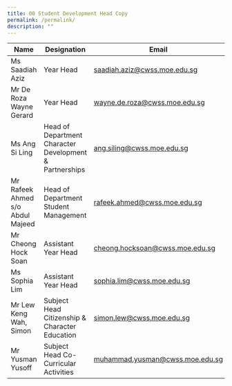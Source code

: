 ```yaml
---
title: 00 Student Development Head Copy
permalink: /permalink/
description: ""
---
```


| Name | Designation | Email |
| -------- | -------- | -------- |
| Ms Saadiah Aziz    | Year Head     | saadiah.aziz@cwss.moe.edu.sg    |
|  Mr De Roza Wayne Gerard| Year Head      | wayne.de.roza@cwss.moe.edu.sg     |
| Ms Ang Si Ling    | Head of Department Character Development &  Partnerships| ang.siling@cwss.moe.edu.sg   |
| Mr Rafeek Ahmed s/o Abdul Majeed    | Head of Department Student Management| rafeek.ahmed@cwss.moe.edu.sg      |
| Mr Cheong Hock Soan     | Assistant Year Head     | cheong.hocksoan@cwss.moe.edu.sg     |
|Ms Sophia Lim     | Assistant Year Head     |  sophia.lim@cwss.moe.edu.sg     |
| Mr Lew Keng Wah, Simon      | Subject Head Citizenship & Character Education    | simon.lew@cwss.moe.edu.sg      |
| Mr Yusman Yusoff     | Subject Head Co-Curricular Activities |  muhammad.yusman@cwss.moe.edu.sg     |
